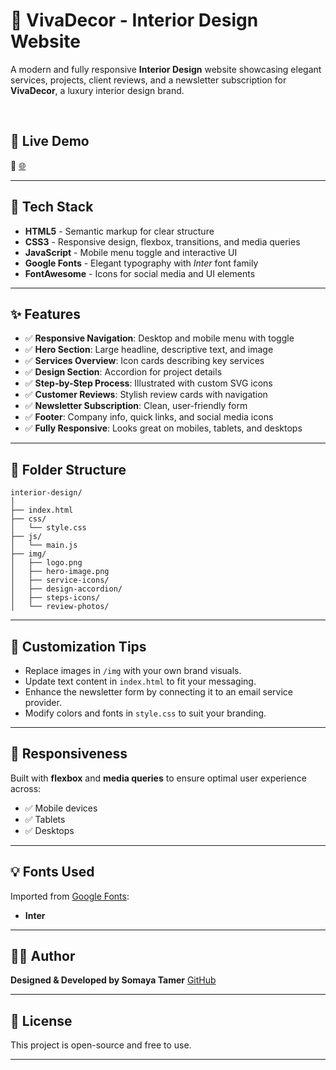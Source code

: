 # 🌟 VivaDecor - Interior Design Website

A modern and fully responsive **Interior Design** website showcasing elegant services, projects, client reviews, and a newsletter subscription for **VivaDecor**, a luxury interior design brand.

<br/>

## 🚀 Live Demo

🔗 [🌐](https://somayatamer.github.io/Interior-Design/)

---

## 🧰 Tech Stack

* **HTML5** - Semantic markup for clear structure
* **CSS3** - Responsive design, flexbox, transitions, and media queries
* **JavaScript** - Mobile menu toggle and interactive UI
* **Google Fonts** - Elegant typography with *Inter* font family
* **FontAwesome** - Icons for social media and UI elements

---

## ✨ Features

* ✅ **Responsive Navigation**: Desktop and mobile menu with toggle
* ✅ **Hero Section**: Large headline, descriptive text, and image
* ✅ **Services Overview**: Icon cards describing key services
* ✅ **Design Section**: Accordion for project details
* ✅ **Step-by-Step Process**: Illustrated with custom SVG icons
* ✅ **Customer Reviews**: Stylish review cards with navigation
* ✅ **Newsletter Subscription**: Clean, user-friendly form
* ✅ **Footer**: Company info, quick links, and social media icons
* ✅ **Fully Responsive**: Looks great on mobiles, tablets, and desktops

---

## 📁 Folder Structure

```
interior-design/
│
├── index.html
├── css/
│   └── style.css
├── js/
│   └── main.js
├── img/
│   ├── logo.png
│   ├── hero-image.png
│   ├── service-icons/
│   ├── design-accordion/
│   ├── steps-icons/
│   └── review-photos/
```

---

## 🎨 Customization Tips

* Replace images in `/img` with your own brand visuals.
* Update text content in `index.html` to fit your messaging.
* Enhance the newsletter form by connecting it to an email service provider.
* Modify colors and fonts in `style.css` to suit your branding.

---

## 📱 Responsiveness

Built with **flexbox** and **media queries** to ensure optimal user experience across:

* ✅ Mobile devices
* ✅ Tablets
* ✅ Desktops

---

## 💡 Fonts Used

Imported from [Google Fonts](https://fonts.google.com/specimen/Inter):

* **Inter**

---

## 🙋‍♀️ Author

**Designed & Developed by Somaya Tamer**
[GitHub](https://github.com/SomayaTamer)

---

## 📄 License

This project is open-source and free to use.

---
